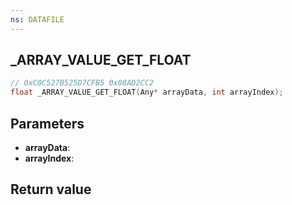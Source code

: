 ```yaml
---
ns: DATAFILE
---
```

## _ARRAY_VALUE_GET_FLOAT

```c
// 0xC0C527B525D7CFB5 0x08AD2CC2
float _ARRAY_VALUE_GET_FLOAT(Any* arrayData, int arrayIndex);
```


## Parameters
* **arrayData**: 
* **arrayIndex**: 

## Return value
